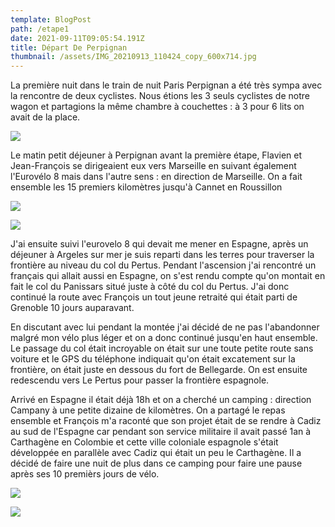 ```yaml
---
template: BlogPost
path: /etape1
date: 2021-09-11T09:05:54.191Z
title: Départ De Perpignan
thumbnail: /assets/IMG_20210913_110424_copy_600x714.jpg
---
```

La première nuit dans le train de nuit Paris Perpignan a été très sympa avec la rencontre de deux cyclistes. Nous étions les 3 seuls cyclistes de notre wagon et partagions la même chambre à couchettes : à 3 pour 6 lits on avait de la place. 

![](/assets/239120.jpg)

Le matin petit déjeuner à Perpignan avant la première étape,  Flavien et Jean-François se dirigeaient eux vers Marseille en  suivant également l'Eurovélo 8 mais dans l'autre sens : en direction de Marseille. On a fait ensemble les 15 premiers kilomètres jusqu'à Cannet en Roussillon

![](/assets/IMG_20210911_100533_copy_800x600.jpg)

![](/assets/IMG_20210911_121029_copy_800x600.jpg)



J'ai ensuite suivi l'eurovelo 8 qui devait me mener en Espagne, après un déjeuner à Argeles  sur mer je suis reparti dans les terres pour traverser la frontière au niveau du col du Pertus. Pendant l'ascension j'ai rencontré un français qui allait aussi en Espagne, on s'est rendu compte qu'on montait en fait le col du Panissars situé juste à côté du col du Pertus. J'ai donc continué la route avec François un tout jeune retraité qui était parti de Grenoble 10 jours auparavant.


En discutant avec lui pendant la montée j'ai décidé de ne pas l'abandonner malgré mon vélo plus léger et on a donc continué jusqu'en haut ensemble. Le passage du col était incroyable on était sur une toute petite route sans voiture et le GPS du téléphone  indiquait qu'on était excatement sur la frontière, on était  juste en dessous du fort de Bellegarde. On est ensuite redescendu vers Le Pertus pour passer la frontière espagnole.


Arrivé en Espagne il était déjà 18h et on a cherché un camping : direction Campany à une petite dizaine de kilomètres.
On a partagé le repas ensemble et François m'a raconté que son projet était de se rendre à Cadiz au sud de l'Espagne car pendant son service militaire il avait passé 1an à Carthagène en Colombie et cette ville coloniale espagnole s'était développée en parallèle avec Cadiz qui était un peu le Carthagène. Il a décidé de faire une nuit de plus dans ce camping pour faire une pause après ses 10 premièrs jours de vélo. 

![](/assets/239127.jpg)

![](/assets/239142.jpg)
